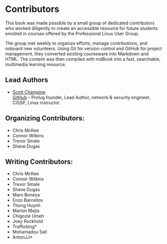 # Contributors

This book was made possible by a small group of dedicated contributors who worked diligently to create an accessible resource for future students enrolled in courses offered by the Professional Linux User Group.

The group met weekly to organize efforts, manage contributions, and onboard new volunteers. Using Git for version control and GitHub for project management, they converted existing courseware into Markdown and HTML. The content was then compiled with mdBook into a fast, searchable, multimedia learning resource.

## Lead Authors

- [Scott Champine](https://www.linkedin.com/in/scottchampine/)  
  [GitHub](https://github.com/scottchampine) – Prolug founder, Lead Author, network & security engineer, CISSP, Linux instructor.

## Organizing Contributors:

- Chris McKee
- Connor Wilkins
- Trevor Smale
- Shane Dugas

## Writing Contributors:

- Chris McKee
- Connor Wilkins
- Trevor Smale
- Shane Dugas
- Maro Boneza
- Enzo Barcellos
- Thong Huynh
- Marlon Mejia
- Chigozie Umeh
- Joey Rockhold
- Trafficking*
- Mohamadou Sall
- AntonJJ*
